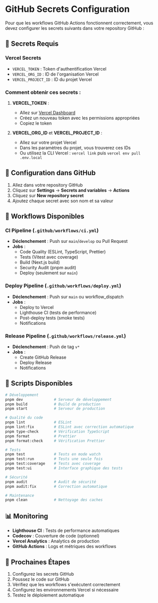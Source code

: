 # GitHub Secrets Configuration

Pour que les workflows GitHub Actions fonctionnent correctement, vous devez configurer les secrets
suivants dans votre repository GitHub :

## 🔐 Secrets Requis

### Vercel Secrets

- `VERCEL_TOKEN` : Token d'authentification Vercel
- `VERCEL_ORG_ID` : ID de l'organisation Vercel
- `VERCEL_PROJECT_ID` : ID du projet Vercel

### Comment obtenir ces secrets :

1. **VERCEL_TOKEN** :
   - Allez sur [Vercel Dashboard](https://vercel.com/account/tokens)
   - Créez un nouveau token avec les permissions appropriées
   - Copiez le token

2. **VERCEL_ORG_ID** et **VERCEL_PROJECT_ID** :
   - Allez sur votre projet Vercel
   - Dans les paramètres du projet, vous trouverez ces IDs
   - Ou utilisez la CLI Vercel : `vercel link` puis `vercel env pull .env.local`

## 📝 Configuration dans GitHub

1. Allez dans votre repository GitHub
2. Cliquez sur **Settings** → **Secrets and variables** → **Actions**
3. Cliquez sur **New repository secret**
4. Ajoutez chaque secret avec son nom et sa valeur

## 🚀 Workflows Disponibles

### CI Pipeline (`.github/workflows/ci.yml`)

- **Déclenchement** : Push sur `main`/`develop` ou Pull Request
- **Jobs** :
  - Code Quality (ESLint, TypeScript, Prettier)
  - Tests (Vitest avec coverage)
  - Build (Next.js build)
  - Security Audit (pnpm audit)
  - Deploy (seulement sur `main`)

### Deploy Pipeline (`.github/workflows/deploy.yml`)

- **Déclenchement** : Push sur `main` ou workflow_dispatch
- **Jobs** :
  - Deploy to Vercel
  - Lighthouse CI (tests de performance)
  - Post-deploy tests (smoke tests)
  - Notifications

### Release Pipeline (`.github/workflows/release.yml`)

- **Déclenchement** : Push de tag `v*`
- **Jobs** :
  - Create GitHub Release
  - Deploy Release
  - Notifications

## 🔧 Scripts Disponibles

```bash
# Développement
pnpm dev              # Serveur de développement
pnpm build            # Build de production
pnpm start            # Serveur de production

# Qualité du code
pnpm lint             # ESLint
pnpm lint:fix         # ESLint avec correction automatique
pnpm type-check       # Vérification TypeScript
pnpm format           # Prettier
pnpm format:check     # Vérification Prettier

# Tests
pnpm test             # Tests en mode watch
pnpm test:run         # Tests une seule fois
pnpm test:coverage    # Tests avec coverage
pnpm test:ui          # Interface graphique des tests

# Sécurité
pnpm audit            # Audit de sécurité
pnpm audit:fix        # Correction automatique

# Maintenance
pnpm clean            # Nettoyage des caches
```

## 📊 Monitoring

- **Lighthouse CI** : Tests de performance automatiques
- **Codecov** : Couverture de code (optionnel)
- **Vercel Analytics** : Analytics de production
- **GitHub Actions** : Logs et métriques des workflows

## 🎯 Prochaines Étapes

1. Configurez les secrets GitHub
2. Poussez le code sur GitHub
3. Vérifiez que les workflows s'exécutent correctement
4. Configurez les environnements Vercel si nécessaire
5. Testez le déploiement automatique
